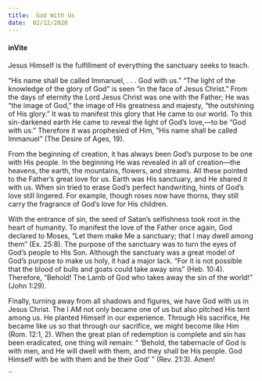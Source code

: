 ```yaml
---
title:  God With Us
date:  02/12/2020
---
```


#### inVite

Jesus Himself is the fulfillment of everything the sanctuary seeks to teach.

“His name shall be called Immanuel, . . . God with us.” “The light of the knowledge of the glory of God” is seen “in the face of Jesus Christ.” From the days of eternity the Lord Jesus Christ was one with the Father; He was “the image of God,” the image of His greatness and majesty, “the outshining of His glory.” It was to manifest this glory that He came to our world. To this sin-darkened earth He came to reveal the light of God’s love,—to be “God with us.” Therefore it was prophesied of Him, “His name shall be called Immanuel” (The Desire of Ages, 19).

From the beginning of creation, it has always been God’s purpose to be one with His people. In the beginning He was revealed in all of creation—the heavens, the earth, the mountains, flowers, and streams. All these pointed to the Father’s great love for us. Earth was His sanctuary, and He shared it with us. When sin tried to erase God’s perfect handwriting, hints of God’s love still lingered. For example, though roses now have thorns, they still carry the fragrance of God’s love for His children.

With the entrance of sin, the seed of Satan’s selfishness took root in the heart of humanity. To manifest the love of the Father once again, God declared to Moses, “Let them make Me a sanctuary; that I may dwell among them” (Ex. 25:8). The purpose of the sanctuary was to turn the eyes of God’s people to His Son. Although the sanctuary was a great model of God’s purpose to make us holy, it had a major lack. “For it is not possible that the blood of bulls and goats could take away sins” (Heb. 10:4). Therefore, “Behold! The Lamb of God who takes away the sin of the world!” (John 1:29).

Finally, turning away from all shadows and figures, we have God with us in Jesus Christ. The I AM not only became one of us but also pitched His tent among us. He planted Himself in our experience. Through His sacrifice, He became like us so that through our sacrifice, we might become like Him (Rom. 12:1, 2). When the great plan of redemption is complete and sin has been eradicated, one thing will remain: “ ‘Behold, the tabernacle of God is with men, and He will dwell with them, and they shall be His people. God Himself with be with them and be their God’ ” (Rev. 21:3). Amen!

``